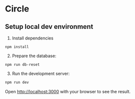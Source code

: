 # Circle

## Setup local dev environment

1. Install dependencies
```
npm install
```

2. Prepare the database:
```
npm run db-reset
```

3. Run the development server:

```bash
npm run dev
```

Open [http://localhost:3000](http://localhost:3000) with your browser to see the result.
